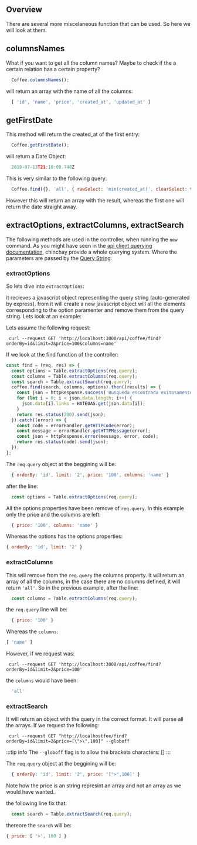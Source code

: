 ## Overview

There are several more miscelaneous function that can be used. So here we will look at them.


## columnsNames

What if you want to get all the column names? Maybe to check if the a certain relation has a certain property?

```javascript
  Coffee.columnsNames();
```

will return an array with the name of all the columns: 

```javascript
  [ 'id', 'name', 'price', 'created_at', 'updated_at' ]
```

## getFirstDate

This method will return the created_at of the first entry:
```javascript
  Coffee.getFirstDate();
```

will return a Date Object: 

```javascript
  2019-07-13T21:18:08.748Z
```

This is very similar to the following query:

```javascript
  Coffee.find({}, 'all', { rawSelect: 'min(created_at)', clearSelect: true });
```

However this will return an array with the result, whereas the first one will return the date straight away.


## extractOptions, extractColumns, extractSearch

The following methods are used in the controller, when running the `new` command. As you might have seen in the [api client querying documentation](/docs/clientside.html#find), chinchay provide a whole querying system. Where the parameters are passed by the [Query String](https://en.wikipedia.org/wiki/Query_string#:~:text=On%20the%20World%20Wide%20Web,part%20of%20an%20HTML%20form.).


### extractOptions

So lets dive into `extractOptions`:

it recieves a javascript object representing the query string (auto-generated by express). from it will create a new javascript object will all the elements corresponding to the option paramenter and remove them from the query string. Lets look at an example:


Lets assume the following request:
```
 curl --request GET 'http://localhost:3000/api/coffee/find?orderBy=id&limit=2&price=100&columns=name'
```

If we look at the find function of the controller:

```javascript
const find = (req, res) => {
  const options = Table.extractOptions(req.query);
  const columns = Table.extractColumns(req.query);
  const search = Table.extractSearch(req.query);
  coffee.find(search, columns, options).then((results) => {
    const json = httpResponse.success('Busqueda encontrada exitosamente', 'data', results);
    for (let i = 0; i < json.data.length; i++) {
      json.data[i].links = HATEOAS.get(json.data[i]);
    }
    return res.status(200).send(json);
  }).catch((error) => {
    const code = errorHandler.getHTTPCode(error);
    const message = errorHandler.getHTTPMessage(error);
    const json = httpResponse.error(message, error, code);
    return res.status(code).send(json);
  });
};
```

The `req.query` object at the beggining will be:

```javascript
  { orderBy: 'id', limit: '2', price: '100', columns: 'name' }
```

after the line:

```javascript
  const options = Table.extractOptions(req.query);
```

All the options properties have been remove of `req.query`. In this example only the price and the columns are left:

```javascript
  { price: '100', columns: 'name' }
```

Whereas the options has the options properties:

```javascript
{ orderBy: 'id', limit: '2' }
```

### extractColumns

This will remove from the `req.query` the columns property. It will return an array of all the columns, in the case there are no columns defined, it will return `'all'`. So in the previous example, after the line: 

```javascript
  const columns = Table.extractColumns(req.query);
```

the `req.query` line will be:

```javascript
  { price: '100' }
```

Whereas the `columns`:

```javascript
[ 'name' ]
```

However, if we request was: 

```
 curl --request GET 'http://localhost:3000/api/coffee/find?orderBy=id&limit=2&price=100'
```

the `columns` would have been:

```javascript
  'all'
```


### extractSearch

It will return an object with the query in the correct format. It will parse all the arrays. If we request the following:


```
 curl --request GET "http://localhostfee/find?orderBy=id&limit=2&price=[\">\",100]" --globoff
```

:::tip info
The `--globoff` flag is to allow the brackets characters: []
:::

The `req.query` object at the beggining will be:

```javascript
  { orderBy: 'id', limit: '2', price: '[">",100]' }
```
Note how the price is an string represint an array and not an array as we would have wanted.

the following line fix that:
```javascript
  const search = Table.extractSearch(req.query);
```

thereore the  `search` will be:

```javascript
{ price: [ '>', 100 ] }
```